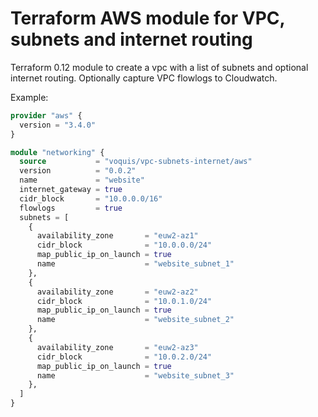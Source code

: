 Terraform AWS module for VPC, subnets and internet routing
===

Terraform 0.12 module to create a vpc with a list of subnets and optional internet routing.
Optionally capture VPC flowlogs to Cloudwatch.

Example:
```terraform
provider "aws" {
  version = "3.4.0"
}

module "networking" {
  source           = "voquis/vpc-subnets-internet/aws"
  version          = "0.0.2"
  name             = "website"
  internet_gateway = true
  cidr_block       = "10.0.0.0/16"
  flowlogs         = true
  subnets = [
    {
      availability_zone       = "euw2-az1"
      cidr_block              = "10.0.0.0/24"
      map_public_ip_on_launch = true
      name                    = "website_subnet_1"
    },
    {
      availability_zone       = "euw2-az2"
      cidr_block              = "10.0.1.0/24"
      map_public_ip_on_launch = true
      name                    = "website_subnet_2"
    },
    {
      availability_zone       = "euw2-az3"
      cidr_block              = "10.0.2.0/24"
      map_public_ip_on_launch = true
      name                    = "website_subnet_3"
    },
  ]
}
```
